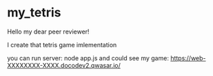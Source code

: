 # my_tetris

Hello my dear peer reviewer!

I create that tetris game imlementation

you can run server:
    node app.js
and could see my game:
    https://web-XXXXXXXX-XXXX.docodev2.qwasar.io/


